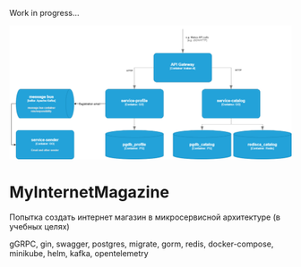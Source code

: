 Work in progress...

![MyInternetMagazine](MyInternetMagazine.png)

# MyInternetMagazine

Попытка создать интернет магазин в микросервисной архитектуре (в учебных целях)

gGRPC, gin, swagger, postgres, migrate, gorm, redis, docker-compose, minikube, helm, kafka, opentelemetry
